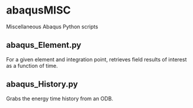 # abaqusMISC
Miscellaneous Abaqus Python scripts

## abaqus_Element.py
For a given element and integration point, retrieves field results of interest as a function of time.

## abaqus_History.py
Grabs the energy time history from an ODB.
